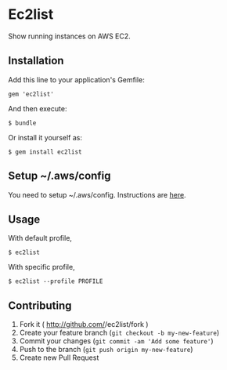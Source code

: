 # Ec2list

Show running instances on AWS EC2.

## Installation

Add this line to your application's Gemfile:

    gem 'ec2list'

And then execute:

    $ bundle

Or install it yourself as:

    $ gem install ec2list

## Setup ~/.aws/config

You need to setup ~/.aws/config. Instructions are [here](http://docs.aws.amazon.com/cli/latest/userguide/cli-chap-getting-started.html).

## Usage

With default profile, 

```
$ ec2list
```

With specific profile,

```
$ ec2list --profile PROFILE
```

## Contributing

1. Fork it ( http://github.com/<my-github-username>/ec2list/fork )
2. Create your feature branch (`git checkout -b my-new-feature`)
3. Commit your changes (`git commit -am 'Add some feature'`)
4. Push to the branch (`git push origin my-new-feature`)
5. Create new Pull Request
